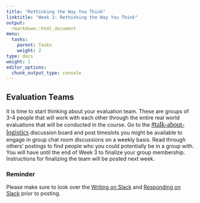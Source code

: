 ```yaml
---
title: "Rethinking the Way You Think"
linktitle: "Week 2: Rethinking the Way You Think"
output:
  rmarkdown::html_document
menu:
  tasks:
    parent: Tasks
    weight: 2
type: docs
weight: 1
editor_options: 
  chunk_output_type: console
---
```


## Evaluation Teams

It is time to start thinking about your evaluation team. These are groups of 3-4 people that will work with each other through the entire real world evaluations that will be conducted in the course. Go to the <font face="Arial Narrow" size="4px">[#talk-about-logistics](https://2022edp617.slack.com/archives/C02UE9ZSD6X)</font> discussion board and post timeslots you might be available to engage in group chat room discussions on a weekly basis. Read through others’ postings to find people who you could potentially be in a group with. You will have until the end of Week 3 to finalize your group membership. Instructions for finalizing the team will be posted next week.

### Reminder

Please make sure to look over the [Writing on Slack](/tasks/#writing-on-slack) and [Responding on Slack](/tasks/#responding-on-slack) prior to posting.
